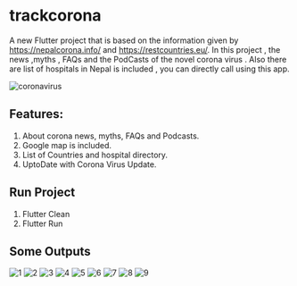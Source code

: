 # trackcorona

A new Flutter project that is based on the information given by https://nepalcorona.info/ and https://restcountries.eu/. In this project , the news ,myths , FAQs and the PodCasts of the novel corona virus . Also there are list of hospitals in Nepal is included , you can directly call using this app.

![coronavirus](https://user-images.githubusercontent.com/30024247/86786887-38d63580-c084-11ea-848f-9574620d10f7.png)

## Features:

1. About corona news, myths, FAQs and Podcasts.
2. Google map is included.
3. List of Countries and hospital directory.
4. UptoDate with Corona Virus Update.

## Run Project
 1. Flutter Clean
 2. Flutter Run
 
 ## Some Outputs

![1](https://user-images.githubusercontent.com/30024247/86788133-8c954e80-c085-11ea-83b1-59029c3633f6.PNG)
![2](https://user-images.githubusercontent.com/30024247/86788137-8dc67b80-c085-11ea-9bf7-09a95001da04.PNG)
![3](https://user-images.githubusercontent.com/30024247/86788144-8e5f1200-c085-11ea-86e4-4c37a53c8cff.PNG)
![4](https://user-images.githubusercontent.com/30024247/86788155-91f29900-c085-11ea-9615-a4be770369a7.PNG)
![5](https://user-images.githubusercontent.com/30024247/86788164-93bc5c80-c085-11ea-87b7-d5eef5620a20.PNG)
![6](https://user-images.githubusercontent.com/30024247/86788165-93bc5c80-c085-11ea-82c1-0de17d4fbcbd.PNG)
![7](https://user-images.githubusercontent.com/30024247/86788341-c8301880-c085-11ea-98cc-175c9c0c8ad0.PNG)
![8](https://user-images.githubusercontent.com/30024247/86788184-9a4ad400-c085-11ea-974d-b0559232ba00.PNG)
![9](https://user-images.githubusercontent.com/30024247/86788189-9ae36a80-c085-11ea-8ac6-de93d420ca94.PNG)



